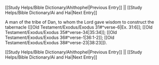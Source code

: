 [[Study Helps/Bible Dictionary/Ahithophel|Previous Entry]]  ||  [[Study Helps/Bible Dictionary/Ai and Hai|Next Entry]]

 A man of the tribe of Dan, to whom the Lord gave wisdom to construct the tabernacle ([[Old Testament/Exodus/Exodus 31#^verse-6|Ex. 31:6]]; [[Old Testament/Exodus/Exodus 35#^verse-34|35:34]]; [[Old Testament/Exodus/Exodus 36#^verse-1|36:1-2]]; [[Old Testament/Exodus/Exodus 38#^verse-23|38:23]]).

[[Study Helps/Bible Dictionary/Ahithophel|Previous Entry]]  ||  [[Study Helps/Bible Dictionary/Ai and Hai|Next Entry]]